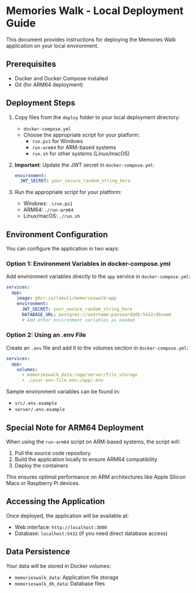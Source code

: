 # Memories Walk - Local Deployment Guide

This document provides instructions for deploying the Memories Walk application on your local environment.

## Prerequisites

- Docker and Docker Compose installed
- Git (for ARM64 deployment)

## Deployment Steps

1. Copy files from the `deploy` folder to your local deployment directory:
   - `docker-compose.yml`
   - Choose the appropriate script for your platform:
     - `run.ps1` for Windows
     - `run-arm64` for ARM-based systems
     - `run.sh` for other systems (Linux/macOS)

2. **Important**: Update the JWT secret in `docker-compose.yml`:
   ```yaml
   environment:
     JWT_SECRET: your_secure_random_string_here
   ```

3. Run the appropriate script for your platform:
   - Windows: `.\run.ps1`
   - ARM64: `./run-arm64`
   - Linux/macOS: `./run.sh`

## Environment Configuration

You can configure the application in two ways:

### Option 1: Environment Variables in docker-compose.yml

Add environment variables directly to the `app` service in `docker-compose.yml`:

```yaml
services:
  app:
    image: ghcr.io/lakwli/memorieswalk:app
    environment:
      JWT_SECRET: your_secure_random_string_here
      DATABASE_URL: postgres://username:password@db:5432/dbname
      # Add other environment variables as needed
```

### Option 2: Using an .env File

Create an `.env` file and add it to the volumes section in `docker-compose.yml`:

```yaml
services:
  app:
    volumes:
      - memorieswalk_data:/app/server/file_storage
      - ./your-env-file.env:/app/.env
```

Sample environment variables can be found in:
- `src/.env.example`
- `server/.env.example`

## Special Note for ARM64 Deployment

When using the `run-arm64` script on ARM-based systems, the script will:
1. Pull the source code repository
2. Build the application locally to ensure ARM64 compatibility
3. Deploy the containers

This ensures optimal performance on ARM architectures like Apple Silicon Macs or Raspberry Pi devices.

## Accessing the Application

Once deployed, the application will be available at:
- Web interface: `http://localhost:3000`
- Database: `localhost:5432` (if you need direct database access)

## Data Persistence

Your data will be stored in Docker volumes:
- `memorieswalk_data`: Application file storage
- `memorieswalk_db_data`: Database files
